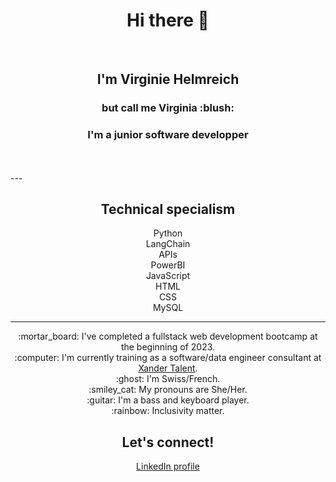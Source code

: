 <h1 align="center">Hi there 👋</h1>
<br>
<h2 align="center">I'm Virginie Helmreich</h2>
<h3 align="center">but call me Virginia :blush:</h3>
<h3 align="center">I'm a junior software developper</h3>
<br>
<div align="center">
  
</div>
<br>
---
<div align="center">
  <h2>
    Technical specialism
  </h2>
  Python<br>
  LangChain<br>
  APIs<br>
  PowerBI<br>
  JavaScript<br>
  HTML<br>
  CSS<br>
  MySQL<br>
  
</div>

---
<div align="center">
  :mortar_board: I've completed a fullstack web development bootcamp at the beginning of 2023. <br>
  :computer: I'm currently training as a software/data engineer consultant at <a href="url">Xander Talent</a></h4>. <br>
  :ghost: I'm Swiss/French. <br>
  :smiley_cat: My pronouns are She/Her. <br>
  :guitar: I'm a bass and keyboard player. <br>
  :rainbow: Inclusivity matter. <br>
  
</div>
<div align="center">
  <h2>
    Let's connect!
  </h2>
  <a href="https://www.linkedin.com/in/virginie-helmreich-623b89184/">LinkedIn profile</a>
</div>





<!--
**virginiacodes/VirginiaCodes** is a ✨ _special_ ✨ repository because its `README.md` (this file) appears on your GitHub profile.

Here are some ideas to get you started:

- 🔭 I’m currently working on ...
- 🌱 I’m currently learning ...
- 👯 I’m looking to collaborate on ...
- 🤔 I’m looking for help with ...
- 💬 Ask me about ...
- 📫 How to reach me: ...
- 😄 Pronouns: ...
- ⚡ Fun fact: ...
-->

